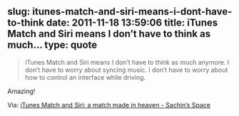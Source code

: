 slug: itunes-match-and-siri-means-i-dont-have-to-think
date: 2011-11-18 13:59:06
title: iTunes Match and Siri means I don’t have to think as much...
type: quote
---

> iTunes Match and Siri means I don’t have to think as much anymore. I don’t have to worry about syncing music. I don’t have to worry about how to control an interface while driving.

Amazing!

 Via: [iTunes Match and Siri: a match made in heaven - Sachin’s Space](http://sachin.posterous.com/itunes-match-and-siri)
